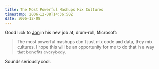```yaml
---
title: The Most Powerful Mashups Mix Cultures
timestamp: 2006-12-08T14:36:50Z
date: 2006-12-08
---
```


<p>Good luck to <a href="http://weblog.infoworld.com/udell/2006/12/08.html#a1574">Jon</a> in his new job at, drum-roll, Microsoft:</p>
 <blockquote>The most powerful mashups don't just mix code and data, they mix cultures. I hope this will be an opportunity for me to do that in a way that benefits everybody.</blockquote>
<p>Sounds seriously cool.</p>